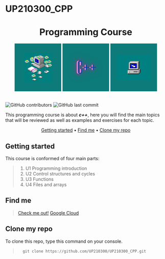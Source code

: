 # UP210300_CPP

<div align="center">

# Programming Course

</div>

<div align ="center">

<img alt="comdisc" height="150" src="Imagenes/glow(2).png"/>  
<img alt="c++" height="150" src="Imagenes/glow.png"/>  
<img alt="com" height="150" src="Imagenes/glow(1).png"/>  

</div>
<br>

![GitHub contributors](https://img.shields.io/github/contributors/UP210300/UP210300_CPP)
![GitHub last commit](https://img.shields.io/github/last-commit/UP210300/UP210300_CPP)

This programming course is about  _**c++**_, here you will find the main topics that will be reviewed as well as examples and exercises for each topic.

<div align="center">


[Getting started](#getting-started) •
[Find me](#find-me) •
[Clone my repo](#clone-my-repo)

</div>

## Getting started

This course is conformed of four main parts:

> 1. U1 Programming introduction
> 2. U2 Control structures and cycles
> 3. U3 Functions
> 4. U4 Files and arrays

## Find me 

>[Check me out!](https://www.linkedin.com/in/sof%C3%ADa-calder%C3%B3n-ju%C3%A1rez-352a74220/)
>[Google Cloud](https://www.cloudskillsboost.google/public_profiles/226f08b0-a3df-44f7-b999-0e87c65ab458)

## Clone my repo

To clone this repo, type this command on your console.
>       git clone https://github.com/UP210300/UP210300_CPP.git

